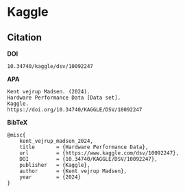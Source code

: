 # Kaggle 
## Citation
**DOI**

    10.34740/kaggle/dsv/10092247
    
**APA**

    Kent vejrup Madsen. (2024). 
    Hardware Performance Data [Data set]. 
    Kaggle. 
    https://doi.org/10.34740/KAGGLE/DSV/10092247

**BibTeX**

    @misc{
        kent_vejrup_madsen_2024,
        title       = {Hardware Performance Data},
        url         = {https://www.kaggle.com/dsv/10092247},
        DOI         = {10.34740/KAGGLE/DSV/10092247},
        publisher   = {Kaggle},
        author      = {Kent vejrup Madsen},
        year        = {2024}
    }